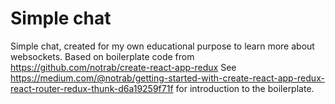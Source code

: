 # Simple chat 

Simple chat, created for my own educational purpose to learn more about websockets. Based on boilerplate code from https://github.com/notrab/create-react-app-redux
See https://medium.com/@notrab/getting-started-with-create-react-app-redux-react-router-redux-thunk-d6a19259f71f for introduction to the boilerplate. 

